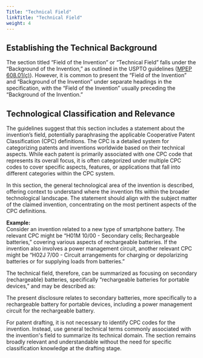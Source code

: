 ```yaml
---
Title: "Technical Field"
linkTitle: "Technical Field"
weight: 4
---
```


## Establishing the Technical Background

The section titled “Field of the Invention” or “Technical Field” falls under the “Background of the Invention,” as outlined in the USPTO guidelines ([MPEP 608.01(c)](https://www.uspto.gov/web/offices/pac/mpep/s608.html#d0e44561)). However, it is common to present the “Field of the Invention” and “Background of the Invention” under separate headings in the specification, with the “Field of the Invention” usually preceding the “Background of the Invention.”

## Technological Classification and Relevance

The guidelines suggest that this section includes a statement about the invention’s field, potentially paraphrasing the applicable Cooperative Patent Classification (CPC) definitions. The CPC is a detailed system for categorizing patents and inventions worldwide based on their technical aspects. While each patent is primarily associated with one CPC code that represents its overall focus, it is often categorized under multiple CPC codes to cover specific aspects, features, or applications that fall into different categories within the CPC system.

In this section, the general technological area of the invention is described, offering context to understand where the invention fits within the broader technological landscape. The statement should align with the subject matter of the claimed invention, concentrating on the most pertinent aspects of the CPC definitions. 

**Example:**  
Consider an invention related to a new type of smartphone battery. The relevant CPC might be “H01M 10/00 - Secondary cells; Rechargeable batteries,” covering various aspects of rechargeable batteries. If the invention also involves a power management circuit, another relevant CPC might be “H02J 7/00 - Circuit arrangements for charging or depolarizing batteries or for supplying loads from batteries.”

The technical field, therefore, can be summarized as focusing on secondary (rechargeable) batteries, specifically “rechargeable batteries for portable devices,” and may be described as: 

<div class="admonition-content-100">
The present disclosure relates to secondary batteries, more specifically to a rechargeable battery for portable devices, including a power management circuit for the rechargeable battery.
</div>

For patent drafting, it is not necessary to identify CPC codes for the invention. Instead, use general technical terms commonly associated with the invention's field to summarize its technical domain. The section remains broadly relevant and understandable without the need for specific classification knowledge at the drafting stage.